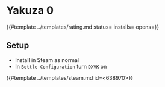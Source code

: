 # Yakuza 0

{{#template ../templates/rating.md status=<Gold> installs=<Yes> opens=<Yes>}}

## Setup

- Install in Steam as normal
- In `Bottle Configuration` turn `DXVK` on

{{#template ../templates/steam.md id=<638970>}}
